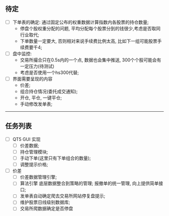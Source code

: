 ## 待定

- [ ] 下单表的确定: 
    通过固定公布的权重数据计算指数内各股票的持仓数量;
    * 停盘个股权重分配的问题, 平均分配每个股票分到的钱很少,考虑是否取同行业取代;
    * 下单数量一定要大, 否则相对来说手续费比例太高, 比如下一组可能股票手续费要千4;
- [ ] 盘中监控:
    * 交易所撮合只在0.5s内的一个点, 数据也会集中推送, 300个个股可能会有一定压力(待测试)
    * 考虑是否使用一个hs300代替;
- [ ] 界面需要呈现的内容
    * 价差;
    * 组合持仓情况(委托成交通知);
    * 开仓, 平仓, 一键平仓;
    * 手动修改发单表;

***

## 任务列表

- [ ] QT5 GUI 实现
    - [ ] 价差数据;
    - [ ] 持仓管理模块;
    - [ ] 手动下单(这里只有下单组合的数量);
    - [ ] 调整提示价格;

- [ ] 价差
    - [ ] 价差数据管理引擎;
    - [ ] 算法引擎
    底层数据整合到策略的管理;
    报撤单的统一管理, 向上提供简单接口;
	- [ ] 发单表自动确定爬去交易所网站停复盘提示;
	- [ ] 维护股票日线级别数据库;
    - [ ] 交易所爬数据确定是否停盘